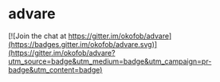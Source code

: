 # advare

[![Join the chat at https://gitter.im/okofob/advare](https://badges.gitter.im/okofob/advare.svg)](https://gitter.im/okofob/advare?utm_source=badge&utm_medium=badge&utm_campaign=pr-badge&utm_content=badge)